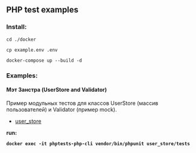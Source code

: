 PHP test examples
-----------------

### Install:

```
cd ./docker

cp example.env .env

docker-compose up --build -d
```


### Examples:

#### Мэт Занстра (UserStore and Validator)

Пример модульных тестов для классов UserStore (массив пользователей) и Validator (пример mock).

  * [user_store](https://github.com/eatae/masteringGo/blob/master/ch01/logFiles.go)

<b>run:
```
docker exec -it phptests-php-cli vendor/bin/phpunit user_store/tests
```